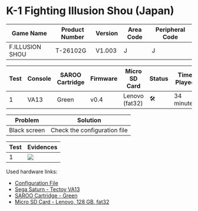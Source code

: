 # K-1 Fighting Illusion Shou (Japan)

| Game Name       | Product Number | Version | Area Code | Peripheral Code |
| --------------- | -------------- | ------- | --------- | --------------- |
| F.ILLUSION SHOU | T-26102G       | V1.003  | J         | J               |

| Test | Console | SAROO Cartridge | Firmware | Micro SD Card  | Status              | Time Played |
| ---- | ------- | --------------- | -------- | -------------- | ------------------- | ----------- |
| 1    | VA13    | Green           | v0.4     | Lenovo (fat32) | :hammer_and_wrench: | 34 minutes  |

| Problem      | Solution                     |
| ------------ | ---------------------------- |
| Black screen | Check the configuration file |

| Test | Evidences                                                                                        |
| ---- | ------------------------------------------------------------------------------------------------ |
| 1    | [![](https://img.youtube.com/vi/bG48ieFZsWo/0.jpg)](https://www.youtube.com/watch?v=bG48ieFZsWo) |

Used hardware links:

- [Configuration File](https://github.com/williamdsw/saroo-configuration-list/blob/master/Regions/Retails/Japan/T-26102G/README.md)
- [Sega Saturn - Tectoy VA13](../../../../Info/Consoles/VA13/README.md)
- [SAROO Cartridge - Green](../../../../Info/Cartridges/RetroGameParadiseStore/1.32F/README.md)
- [Micro SD Card - Lenovo, 128 GB, fat32](../../../../Info/SdCards/Lenovo/128GB/fat32/README.md)
